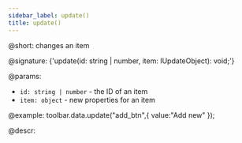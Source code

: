 ```yaml
---
sidebar_label: update()
title: update()
---          
```


@short: changes an item

@signature: {'update(id: string | number, item: IUpdateObject): void;'}

@params:
- `id: string | number` - the ID of an item
- `item: object` - new properties for an item

@example:
toolbar.data.update("add_btn",{ value:"Add new" });

@descr:
